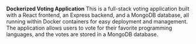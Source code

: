 **Dockerized Voting Application**
This is a full-stack voting application built with a React frontend, an Express backend, and a MongoDB database, all running within Docker containers for easy deployment and management. 
The application allows users to vote for their favorite programming languages, and the votes are stored in a MongoDB database.

